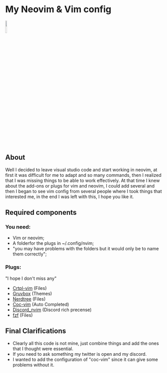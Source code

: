 
# My Neovim & Vim config
<code><img width="10%" src="https://www.vectorlogo.zone/logos/neovimio/neovimio-ar21.svg"></code>

## About

Well I decided to leave visual studio code and start working in neovim, at first it was difficult for me to adapt and so many commands, then I realized that I was missing things to be able to work effectively. At that time I knew about the add-ons or plugs for vim and neovim, I could add several and then I began to see vim config from several people where I took things that interested me, in the end I was left with this, I hope you like it.

## Required components

### You need:
 - Vim or neovim;
 - A folderfor the plugs in ~/.config/nvim;
 - "you may have problems with the folders but it would only be to name them correctly";
 
### Plugs:
"I hope I don't miss any"
- [Crtpl-vim](https://github.com/kien/ctrlp.vim) (Files)
- [Gruvbox](https://github.com/morhetz/gruvbox) (Themes)
- [Nerdtree](https://github.com/preservim/nerdtree) (Files)
- [Coc-vim](https://github.com/neoclide/coc.nvim) (Auto Completed)
- [Discord_nvim](https://github.com/aurieh/discord.nvim) (Discord rich precense)
- [fzf](https://github.com/junegunn/fzf.vim) (Files)

## Final Clarifications

- Clearly all this code is not mine, just combine things and add the ones that I thought were essential.
- If you need to ask something my twitter is open and my discord.
- I wanted to add the configuration of "coc-vim" since it can give some problems without it.

